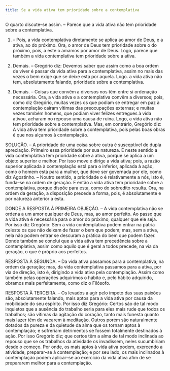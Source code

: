 ```yaml
---
title: Se a vida ativa tem prioridade sobre a contemplativa
---
```


O quarto discute–se assim. – Parece que a vida ativa não tem prioridade sobre a contemplativa.  

1. – Pois, a vida contemplativa diretamente se aplica ao amor de Deus, e a ativa, ao do próximo. Ora, o amor de Deus tem prioridade sobre o do próximo, pois, a este o amamos por amor de Deus. Logo, parece que também a vida contemplativa tem prioridade sobre a ativa. 

2. Demais. – Gregório diz: Devemos saber que assim como a boa ordem de viver é passar da vida ativa para a contemplativa, assim no mais das vezes o bem exige que se deixe esta por aquela. Logo. a vida ativa não tem, absolutamente falando, prioridade sobre a contemplativa.  

3. Demais. – Coisas que convêm a diversos nos têm entre si ordenação necessária. Ora, a vida ativa e a contemplativa convêm a diversos; pois, como diz Gregório, muitas vezes os que podiam se entregar em paz à contemplação caíram vítimas das preocupações externas; e muitas vezes também homens, que podiam viver felizes entregues à vida ativou, acharam no repouso uma causa de ruina. Logo, a vida ativa não tem prioridade sobre a contemplativa.  Mas, em contrário, Gregório diz: A vida ativa tem prioridade sobre a contemplativa, pois pelas boas obras é que nos alçamos à contemplação.  

SOLUÇÃO. – A prioridade de uma coisa sobre outra é susceptível de dupla apreciação. Primeiro essa prioridade por sua natureza. E neste sentido a vida contemplativa tem prioridade sobre a ativa, porque se aplica a um objeto superior e melhor. Por isso move e dirige a vida ativa; pois, a razão superior aplicada à contemplação está para o inferior, aplicada à ação, como o homem está para a mulher, que deve ser governada por ele, como diz Agostinho. – Noutro sentido, a prioridade o é relativamente a nós, isto é, funda–se na ordem de geração. E então a vida ativa tem prioridade sobre a contemplativa, porque dispõe para esta, como do sobredito resulta. Ora, na ordem da geração, a disposição precede a forma, pois, é absolutamente e por natureza anterior a esta.  

DONDE A RESPOSTA À PRIMEIRA OBJEÇÃO. – A vida contemplativa não se ordena a um amor qualquer de Deus, mas, ao amor perfeito. Ao passo que a vida ativa é necessária para o amor do próximo, qualquer que ele seja. Por isso diz Gregório: Sem a vida contemplativa podem entrar na pátria celeste os que não deixam de fazer o bem que podem; mas, sem a ativa, nela não podem entrar se descuram a prática do bem que podem fazer. Donde também se conclui que a vida ativa tem precedência sobre a contemplativa, assim como aquilo que é geral a todos precede, na via da geração, o que é próprio aos perfeitos.  

RESPOSTA À SEGUNDA. – Da vida ativa passamos para a contemplativa, na ordem da geração; mas, da vida contemplativa passamos para a ativa, por via de direção, isto é, dirigindo a vida ativa pela contemplação. Assim como também pelas operações adquirimos o hábito e, pelo hábito adquirido, obramos mais perfeitamente, como diz o Filósofo.  

RESPOSTA À TERCEIRA. – Os levados a agir pelo ímpeto das suas paixões são, absolutamente falando, mais aptos para a vida ativa por causa da mobilidade do seu espírito. Por isso diz Gregório: Certos são de tal modo inquietos que a ausência do trabalho seria para eles mais rude que todos os trabalhos; são vítimas da agitação do coração, tanto mais funesta quanto mais lazer têm de vacarem à meditação. Outros porém são naturalmente dotados da pureza e da quietude da alma que os tornam aptos à contemplação; e sofreriam detrimentos se fossem totalmente destinados à ação. Por isso Gregório diz; que certos têm a alma de tal modo inclinada ao repouso que se os trabalhos da atividade os invadissem, neles sucumbiriam desde o começo. Por onde, os mais aptos à vida ativa podem, exercendo a atividade, preparar–se à contemplação; e por seu lado, os mais inclinados à contemplação podem aplicar–se ao exercício da vida ativa afim de se prepararem melhor para a contemplação.